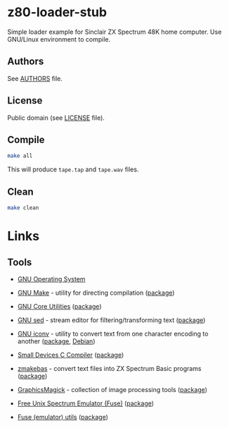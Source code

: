 # z80-loader-stub

Simple loader example for Sinclair ZX Spectrum 48K home computer. Use GNU/Linux environment to compile.

## Authors

See [AUTHORS](AUTHORS) file.

## License

Public domain (see [LICENSE](LICENSE) file).

## Compile

```sh
make all
```

This will produce `tape.tap` and `tape.wav` files.

## Clean

```sh
make clean
```

# Links

## Tools

* [GNU Operating System](https://www.gnu.org/)

* [GNU Make](https://www.gnu.org/software/make/) - utility for directing compilation ([package](https://pkgs.org/download/make))

* [GNU Core Utilities](https://www.gnu.org/software/coreutils/) ([package](https://pkgs.org/download/coreutils))

* [GNU sed](https://www.gnu.org/software/sed/) - stream editor for filtering/transforming text ([package](https://pkgs.org/download/sed))

* [GNU iconv](https://www.gnu.org/software/libiconv/) - utility to convert text from one character encoding to another ([package](https://pkgs.org/download/iconv), [Debian](https://pkgs.org/download/libc-bin))

* [Small Devices C Compiler](http://sdcc.sourceforge.net/) ([package](https://pkgs.org/download/sdcc))

* [zmakebas](https://github.com/catseye/zmakebas) - convert text files into ZX Spectrum Basic programs ([package](https://pkgs.org/download/zmakebas))

* [GraphicsMagick](http://www.graphicsmagick.org/) - collection of image processing tools ([package](https://pkgs.org/download/graphicsmagick))

* [Free Unix Spectrum Emulator (Fuse)](https://sourceforge.net/projects/fuse-emulator/) ([package](https://pkgs.org/download/fuse-emulator))

* [Fuse (emulator) utils](https://sourceforge.net/projects/fuse-emulator/files/fuse-utils/) ([package](https://pkgs.org/download/fuse-emulator-utils))

